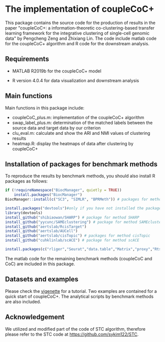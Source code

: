 # The implementation of coupleCoC+
This package contains the source code for the production of results in the paper "coupleCoC+: a information-theoretic co-clustering-based transfer learning framework for the integrative clustering of single-cell genomic data" by Pengcheng Zeng and Zhixiang Lin. The code include matlab code for the coupleCoC+ algorithm and R code for the downstream analysis. 

## Requirements
* MATLAB R2019b for the coupleCoC+ model
- R version 4.0.4 for data visualization and downstream analysis 

## Main functions
Main functions in this package include:
* coupleCoC_plus.m: implementation of the coupleCoC+ algorithm
* swap_label_plus.m: determination of the matched labels between the source data and target data by our criterion
* clu_eval.m: calculate and show the ARI and NMI values of clustering results
* heatmap.R: display the heatmaps of data after clustering by coupleCoC+

## Installation of packages for benchmark methods
To reproduce the results by benchmark methods, you should also install R packages as follows:
```R
if (!requireNamespace("BiocManager", quietly = TRUE))
    install.packages("BiocManager")
BiocManager::install(c("SC3", "SIMLR", "BPRMeth")) # packages for methods SC3, SIMLR and BPRMeth
```
```R
install.packages("devtools")#only if you have not installed the package "devtools"
library(devtools)
install_github("shibiaowan/SHARP") # package for method SHARP
install_github("yycunc/SAMEclustering") # package for method SAMEclustering
install_github("aertslab/RcisTarget")
install_github("aertslab/AUCell")
install_github("aertslab/cisTopic") # packages for method cisTopic
install_github("cuhklinlab/scACE") # package for method scACE
```
```R
install.packages(c("rliger","Seurat","data.table","Matrix","proxy","Rtsne","densityClust","data.table","irlba","umap","ggplot2")) # packages for methods LIGER, Seurat, Cusanovich2018 and data visualization
```
The matlab code for the remaining benchmark methods (coupleCoC and CoC) are included in this package.

## Datasets and examples
Please check the [vigenette](https://github.com/cuhklinlab/coupleCoC_plus/blob/main/vignettes/vignette.md) for a tutorial. Two examples are contained for a quick start of coupleCoC+. The analytical scripts by benchmark methods are also included.

## Acknowledgement
We utilized and modified part of the code of STC algorithm, therefore please refer to the STC code at https://github.com/sykim122/STC.

